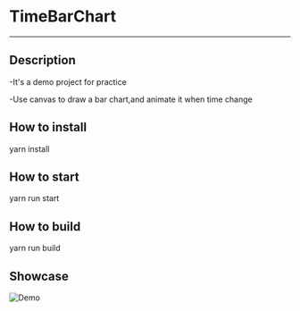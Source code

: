 
# TimeBarChart
---
## Description
-It's a demo project for practice

-Use canvas to draw a bar chart,and animate it when time change


## How to install
yarn install

## How to start
yarn run start

## How to build
yarn run build

## Showcase
![Demo](https://github.com/aaronyoung001/timeBarChart/blob/master/demo.gif "Demo")

